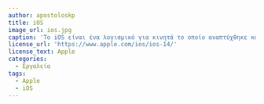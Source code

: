```yaml
---
author: apostoloskp
title: iOS
image_url: ios.jpg
caption: 'Το iOS είναι ένα λογισμικό για κινητά το οποίο αναπτύχθηκε και διανέμεται από την Apple Inc. Αρχικά παρουσιάστηκε το 2007 για το iPhone, ενώ υποστηρίζει και άλλες συσκευές της Apple όπως το iPod touch, το iPad και το Apple TV.'
license_url: 'https://www.apple.com/ios/ios-14/'
license_text: Apple
categories:
  - Εργαλεία
tags:
  - Apple
  - iOS
---
```

